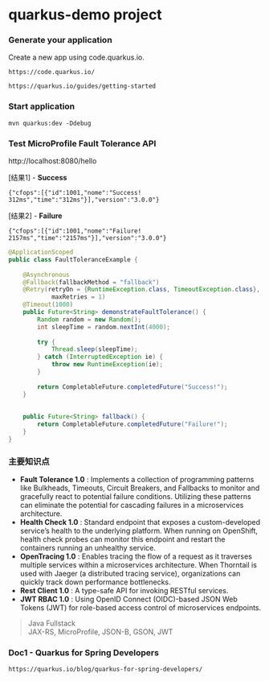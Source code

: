 # quarkus-demo project

### Generate your application
Create a new app using code.quarkus.io.

```
https://code.quarkus.io/
```
```
https://quarkus.io/guides/getting-started
```

### Start application
```
mvn quarkus:dev -Ddebug
```

### Test MicroProfile Fault Tolerance API

http://localhost:8080/hello

[结果1] - **Success**
```
{"cfops":[{"id":1001,"nome":"Success! 312ms","time":"312ms"}],"version":"3.0.0"}
```

[结果2] - **Failure**
```
{"cfops":[{"id":1001,"nome":"Failure! 2157ms","time":"2157ms"}],"version":"3.0.0"}
```

```java
@ApplicationScoped
public class FaultToleranceExample {
    
    @Asynchronous
    @Fallback(fallbackMethod = "fallback")
    @Retry(retryOn = {RuntimeException.class, TimeoutException.class},
            maxRetries = 1)
    @Timeout(1000)
    public Future<String> demonstrateFaultTolerance() {
        Random random = new Random();
        int sleepTime = random.nextInt(4000);
        
        try {
            Thread.sleep(sleepTime);
        } catch (InterruptedException ie) {
            throw new RuntimeException(ie);
        }
        
        return CompletableFuture.completedFuture("Success!");
    }
    
    
    public Future<String> fallback() {
        return CompletableFuture.completedFuture("Failure!");
    }
}
```

### 主要知识点

- **Fault Tolerance 1.0** : Implements a collection of programming patterns like Bulkheads, Timeouts, Circuit Breakers, and Fallbacks to monitor and gracefully react to potential failure conditions. Utilizing these patterns can eliminate the potential for cascading failures in a microservices architecture.
- **Health Check 1.0** : Standard endpoint that exposes a custom-developed service’s health to the underlying platform. When running on OpenShift, health check probes can monitor this endpoint and restart the containers running an unhealthy service.
- **OpenTracing 1.0** : Enables tracing the flow of a request as it traverses multiple services within a microservices architecture. When Thorntail is used with Jaeger (a distributed tracing service), organizations can quickly track down performance bottlenecks.
- **Rest Client 1.0** : A type-safe API for invoking RESTful services.
- **JWT RBAC 1.0** : Using OpenID Connect (OIDC)-based JSON Web Tokens (JWT) for role-based access control of microservices endpoints.


>Java Fullstack<br>
>JAX-RS, 
>MicroProfile, 
>JSON-B, 
>GSON, 
>JWT

### Doc1 - Quarkus for Spring Developers
```
https://quarkus.io/blog/quarkus-for-spring-developers/
```
